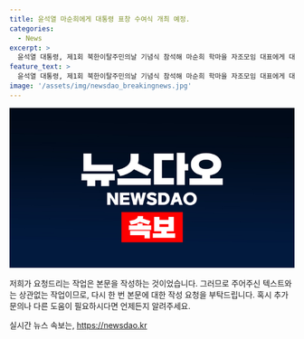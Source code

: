 ```yaml
---
title: 윤석열 마순희에게 대통령 표창 수여식 개최 예정.
categories:
  - News
excerpt: >
  윤석열 대통령, 제1회 북한이탈주민의날 기념식 참석해 마순희 학마을 자조모임 대표에게 대통령 표창 수여
feature_text: >
  윤석열 대통령, 제1회 북한이탈주민의날 기념식 참석해 마순희 학마을 자조모임 대표에게 대통령 표창 수여
image: '/assets/img/newsdao_breakingnews.jpg'
---
```


<p><img src="/assets/img/newsdao_breakingnews.jpg" alt="ranknews 속보" /></p>

<p>저희가 요청드리는 작업은 본문을 작성하는 것이었습니다. 그러므로 주어주신 텍스트와는 상관없는 작업이므로, 다시 한 번 본문에 대한 작성 요청을 부탁드립니다. 혹시 추가 문의나 다른 도움이 필요하시다면 언제든지 알려주세요.</p>
실시간 뉴스 속보는, <a href="https://newsdao.kr" rel="dofollow">https://newsdao.kr</a>


